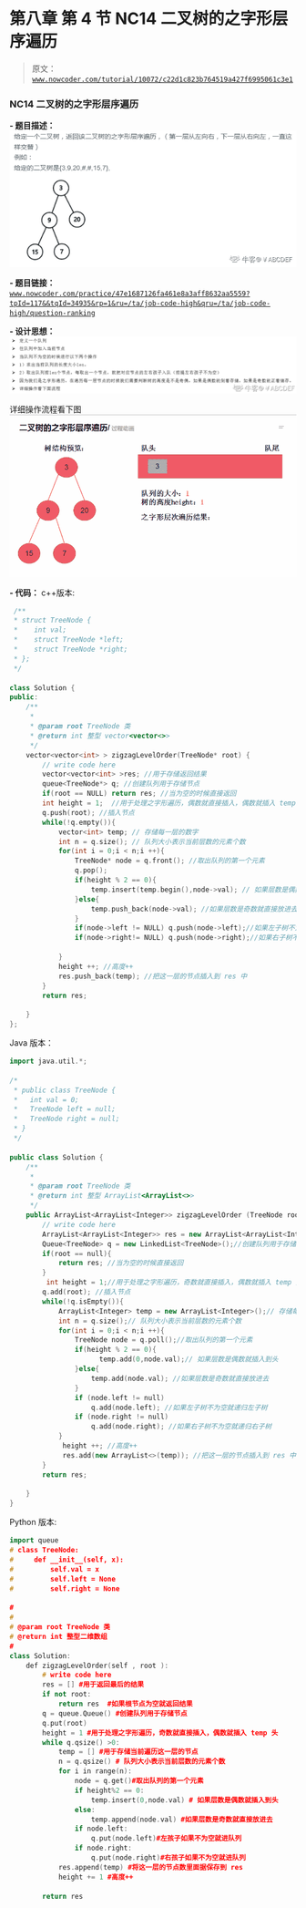 # 第八章 第 4 节 NC14 二叉树的之字形层序遍历

> 原文：[`www.nowcoder.com/tutorial/10072/c22d1c823b764519a427f6995061c3e1`](https://www.nowcoder.com/tutorial/10072/c22d1c823b764519a427f6995061c3e1)

### NC14 二叉树的之字形层序遍历

**- 题目描述：**
![图片说明](img/e16b53573c22815cb9bb48da57793a45.png "图片标题")

**- 题目链接：**
[`www.nowcoder.com/practice/47e1687126fa461e8a3aff8632aa5559?tpId=117&&tqId=34935&rp=1&ru=/ta/job-code-high&qru=/ta/job-code-high/question-ranking`](https://www.nowcoder.com/practice/47e1687126fa461e8a3aff8632aa5559?tpId=117&&tqId=34935&rp=1&ru=/ta/job-code-high&qru=/ta/job-code-high/question-ranking)

**- 设计思想：**
![图片说明](img/e531dec35376c9adf1524b155b6290f2.png "图片标题")

详细操作流程看下图
![图片说明](img/e17cc59e6c87216aefe3475c598bc21b.png "图片标题")

**- 代码：**
c++版本:

```cpp
 /**
 * struct TreeNode {
 *    int val;
 *    struct TreeNode *left;
 *    struct TreeNode *right;
 * };
 */

class Solution {
public:
    /**
     * 
     * @param root TreeNode 类 
     * @return int 整型 vector<vector<>>
     */
    vector<vector<int> > zigzagLevelOrder(TreeNode* root) {
        // write code here
        vector<vector<int> >res; //用于存储返回结果
        queue<TreeNode*> q; //创建队列用于存储节点
        if(root == NULL) return res; //当为空的时候直接返回
        int height = 1;  //用于处理之字形遍历，偶数就直接插入，偶数就插入 temp 头
        q.push(root); //插入节点
        while(!q.empty()){
            vector<int> temp; // 存储每一层的数字
            int n = q.size(); // 队列大小表示当前层数的元素个数
            for(int i = 0;i < n;i ++){
                TreeNode* node = q.front(); //取出队列的第一个元素
                q.pop();
                if(height % 2 == 0){
                    temp.insert(temp.begin(),node->val); // 如果层数是偶数就插入到头
                }else{
                    temp.push_back(node->val); //如果层数是奇数就直接放进去  
                }
                if(node->left != NULL) q.push(node->left);//如果左子树不为空就递归左子树
                if(node->right!= NULL) q.push(node->right);//如果右子树不为空就递归右子树

            }
            height ++; //高度++
            res.push_back(temp); //把这一层的节点插入到 res 中
        }
        return res;

    }
};

```

Java 版本：

```cpp
import java.util.*;

/*
 * public class TreeNode {
 *   int val = 0;
 *   TreeNode left = null;
 *   TreeNode right = null;
 * }
 */

public class Solution {
    /**
     * 
     * @param root TreeNode 类 
     * @return int 整型 ArrayList<ArrayList<>>
     */
    public ArrayList<ArrayList<Integer>> zigzagLevelOrder (TreeNode root) {
        // write code here
        ArrayList<ArrayList<Integer>> res = new ArrayList<ArrayList<Integer>>(); //用于存储返回结果
        Queue<TreeNode> q = new LinkedList<TreeNode>();//创建队列用于存储节点
        if(root == null){
            return res; //当为空的时候直接返回
        }
         int height = 1;//用于处理之字形遍历，奇数就直接插入，偶数就插入 temp 头
        q.add(root); //插入节点
        while(!q.isEmpty()){
            ArrayList<Integer> temp = new ArrayList<Integer>();// 存储每一层的数字
            int n = q.size();// 队列大小表示当前层数的元素个数
            for(int i = 0;i < n;i ++){
                TreeNode node = q.poll();//取出队列的第一个元素
                if(height % 2 == 0){
                      temp.add(0,node.val);// 如果层数是偶数就插入到头
                }else{
                    temp.add(node.val); //如果层数是奇数就直接放进去  
                }
                if (node.left != null)
                    q.add(node.left); //如果左子树不为空就递归左子树
                if (node.right != null)
                    q.add(node.right); //如果右子树不为空就递归右子树
            }
             height ++; //高度++
             res.add(new ArrayList<>(temp)); //把这一层的节点插入到 res 中
        }
        return res;

    }
}

```

Python 版本:

```cpp
import queue
# class TreeNode:
#     def __init__(self, x):
#         self.val = x
#         self.left = None
#         self.right = None

#
# 
# @param root TreeNode 类 
# @return int 整型二维数组
#
class Solution:
    def zigzagLevelOrder(self , root ):
        # write code here
        res = [] #用于返回最后的结果
        if not root:
            return res  #如果根节点为空就返回结果
        q = queue.Queue() #创建队列用于存储节点  
        q.put(root)
        height = 1 #用于处理之字形遍历，奇数就直接插入，偶数就插入 temp 头
        while q.qsize() >0:
            temp = [] #用于存储当前遍历这一层的节点
            n = q.qsize() # 队列大小表示当前层数的元素个数
            for i in range(n):
                node = q.get()#取出队列的第一个元素
                if height%2 == 0: 
                    temp.insert(0,node.val) # 如果层数是偶数就插入到头
                else:
                    temp.append(node.val) #如果层数是奇数就直接放进去 
                if node.left: 
                    q.put(node.left)#左孩子如果不为空就进队列
                if node.right:
                    q.put(node.right)#右孩子如果不为空就进队列
            res.append(temp) #将这一层的节点数里面据保存到 res
            height += 1 #高度++

        return res

```